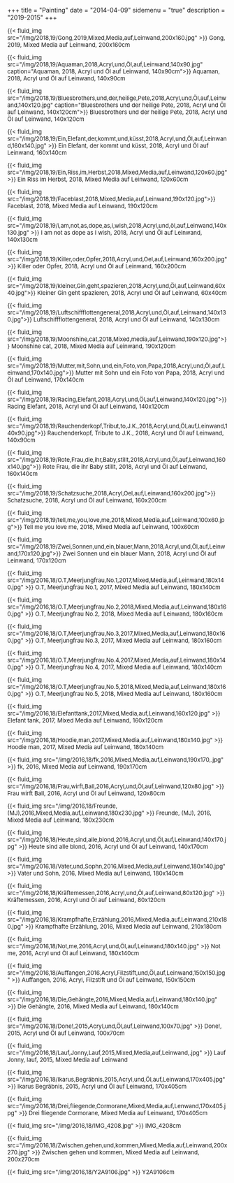 +++
title = "Painting"
date = "2014-04-09"
sidemenu = "true"
description = "2019-2015"
+++

<font size="2">
<p>
{{< fluid_img src="/img/2018,19/Gong,2019,Mixed,Media,auf,Leinwand,200x160.jpg" >}}
Gong, 2019, Mixed Media auf Leinwand, 200x160cm</p>

<p>
{{< fluid_img src="/img/2018,19/Aquaman,2018,Acryl,und,Öl,auf,Leinwand,140x90.jpg" caption="Aquaman, 2018, Acryl und Öl auf Leinwand, 140x90cm">}}
Aquaman, 2018, Acryl und Öl auf Leinwand, 140x90cm</p>

<p>
{{< fluid_img src="/img/2018,19/Bluesbrothers,und,der,heilige,Pete,2018,Acryl,und,Öl,auf,Leinwand,140x120.jpg" caption="Bluesbrothers und der heilige Pete, 2018, Acryl und Öl auf Leinwand, 140x120cm">}}
Bluesbrothers und der heilige Pete, 2018, Acryl und Öl auf Leinwand, 140x120cm</p>

<p>
{{< fluid_img src="/img/2018,19/Ein,Elefant,der,kommt,und,küsst,2018,Acryl,und,Öl,auf,Leinwand,160x140.jpg" >}}
Ein Elefant, der kommt und küsst, 2018, Acryl und Öl auf Leinwand, 160x140cm</p>

<p>
{{< fluid_img src="/img/2018,19/Ein,Riss,im,Herbst,2018,Mixed,Media,auf,Leinwand,120x60.jpg" >}}
Ein Riss im Herbst, 2018, Mixed Media auf Leinwand, 120x60cm</p>

<p>
{{< fluid_img src="/img/2018,19/Faceblast,2018,Mixed,Media,auf,Leinwand,190x120.jpg">}}
Faceblast, 2018, Mixed Media auf Leinwand, 190x120cm</p>

<p>
{{< fluid_img src="/img/2018,19/i,am,not,as,dope,as,i,wish,2018,Acryl,und,öl,auf,Leinwand,140x130.jpg" >}}
I am not as dope as I wish, 2018, Acryl und Öl auf Leinwand, 140x130cm</p>

<p>
{{< fluid_img src="/img/2018,19/Killer,oder,Opfer,2018,Acryl,und,Oel,auf,Leinwand,160x200.jpg">}}
Killer oder Opfer, 2018, Acryl und Öl auf Leinwand, 160x200cm</p>

<p>
{{< fluid_img src="/img/2018,19/kleiner,Gin,geht,spazieren,2018,Acryl,und,Öl,auf,Leinwand,60x40.jpg">}}
Kleiner Gin geht spazieren, 2018, Acryl und Öl auf Leinwand, 60x40cm</p>

<p>
{{< fluid_img src="/img/2018,19/Luftschiffflottengeneral,2018,Acryl,und,Öl,auf,Leinwand,140x130.jpg">}}
Luftschiffflottengeneral, 2018, Acryl und Öl auf Leinwand, 140x130cm</p>

<p>
{{< fluid_img src="/img/2018,19/Moonshine,cat,2018,Mixed,media,auf,Leinwand,190x120.jpg">}}
Moonshine cat, 2018, Mixed Media auf Leinwand, 190x120cm</p>

<p>
{{< fluid_img src="/img/2018,19/Mutter,mit,Sohn,und,ein,Foto,von,Papa,2018,Acryl,und,Öl,auf,Leinwand,170x140.jpg">}}
Mutter mit Sohn und ein Foto von Papa, 2018, Acryl und Öl auf Leinwand, 170x140cm</p>

<p>
{{< fluid_img src="/img/2018,19/Racing,Elefant,2018,Acryl,und,Öl,auf,Leinwand,140x120.jpg">}}
Racing Elefant, 2018, Acryl und Öl auf Leinwand, 140x120cm</p>

<p>
{{< fluid_img src="/img/2018,19/Rauchenderkopf,Tribut,to,J.K.,2018,Acryl,und,Öl,auf,Leinwand,140x90.jpg">}}
Rauchenderkopf, Tribute to J.K., 2018, Acryl und Öl auf Leinwand, 140x90cm</p>

<p>
{{< fluid_img src="/img/2018,19/Rote,Frau,die,ihr,Baby,stillt,2018,Acryl,und,Öl,auf,Leinwand,160x140.jpg">}}
Rote Frau, die ihr Baby stillt, 2018, Acryl und Öl auf Leinwand, 160x140cm</p>

<p>
{{< fluid_img src="/img/2018,19/Schatzsuche,2018,Acryl,Oel,auf,Leinwand,160x200.jpg">}}
Schatzsuche, 2018, Acryl und Öl auf Leinwand, 160x200cm</p>

<p>
{{< fluid_img src="/img/2018,19/tell,me,you,love,me,2018,Mixed,Media,auf,Leinwand,100x60.jpg">}}
Tell me you love me, 2018, Mixed Media auf Leinwand, 100x60cm</p>

<p>
{{< fluid_img src="/img/2018,19/Zwei,Sonnen,und,ein,blauer,Mann,2018,Acryl,und,Öl,auf,Leinwand,170x120.jpg">}}
Zwei Sonnen und ein blauer Mann, 2018, Acryl und Öl auf Leinwand, 170x120cm</p>

<p>
{{< fluid_img src="/img/2016,18/O.T,Meerjungfrau,No.1,2017,Mixed,Media,auf,Leinwand,180x140.jpg" >}}
O.T, Meerjungfrau No.1, 2017, Mixed Media auf Leinwand, 180x140cm</p>

<p>
{{< fluid_img src="/img/2016,18/O.T,Meerjungfrau,No.2,2018,Mixed,Media,auf,Leinwand,180x160.jpg" >}}
O.T, Meerjungfrau No.2, 2018, Mixed Media auf Leinwand, 180x160cm</p>

<p>
{{< fluid_img src="/img/2016,18/O.T,Meerjungfrau,No.3,2017,Mixed,Media,auf,Leinwand,180x160.jpg" >}}
O.T, Meerjungfrau No.3, 2017, Mixed Media auf Leinwand, 180x160cm</p>

<p>
{{< fluid_img src="/img/2016,18/O.T,Meerjungfrau,No.4,2017,Mixed,Media,auf,Leinwand,180x140.jpg" >}}
O.T, Meerjungfrau No.4, 2017, Mixed Media auf Leinwand, 180x140cm</p>

<p>
{{< fluid_img src="/img/2016,18/O.T,Meerjungfrau,No.5,2018,Mixed,Media,auf,Leinwand,180x160.jpg" >}}
O.T, Meerjungfrau No.5, 2018, Mixed Media auf Leinwand, 180x160cm</p>

<p>
{{< fluid_img src="/img/2016,18/Elefanttank,2017,Mixed,Media,auf,Leinwand,160x120.jpg" >}}
Elefant tank, 2017, Mixed Media auf Leinwand, 160x120cm</p>

<p>
{{< fluid_img src="/img/2016,18/Hoodie,man,2017,Mixed,Media,auf,Leinwand,180x140.jpg" >}}
Hoodie man, 2017, Mixed Media auf Leinwand, 180x140cm</p>

<p>
{{< fluid_img src="/img/2016,18/fk,2016,Mixed,Media,auf,Leinwand,190x170,.jpg" >}}
fk, 2016, Mixed Media auf Leinwand, 190x170cm</p>

<p>
{{< fluid_img src="/img/2016,18/Frau,wirft,Ball,2016,Acryl,und,Öl,auf,Leinwand,120x80.jpg" >}}
Frau wirft Ball, 2016, Acryl und Öl auf Leinwand, 120x80cm</p>

<p>
{{< fluid_img src="/img/2016,18/Freunde,(MJ),2016,Mixed,Media,auf,Leinwand,180x230.jpg" >}}
Freunde, (MJ), 2016, Mixed Media auf Leinwand, 180x230cm</p>

<p>
{{< fluid_img src="/img/2016,18/Heute,sind,alle,blond,2016,Acryl,und,Öl,auf,Leinwand,140x170.jpg" >}}
Heute sind alle blond, 2016, Acryl und Öl auf Leinwand, 140x170cm</p>

<p>
{{< fluid_img src="/img/2016,18/Vater,und,Sophn,2016,Mixed,Media,auf,Leinwand,180x140.jpg" >}}
Vater und Sohn, 2016, Mixed Media auf Leinwand, 180x140cm</p>

<p>
{{< fluid_img src="/img/2016,18/Kräftemessen,2016,Acryl,und,Öl,auf,Leinwand,80x120.jpg" >}}
Kräftemessen, 2016, Acryl und Öl auf Leinwand, 80x120cm</p>

<p>
{{< fluid_img src="/img/2016,18/Krampfhafte,Erzählung,2016,Mixed,Media,auf,Leinwand,210x180.jpg" >}}
Krampfhafte Erzählung, 2016, Mixed Media auf Leinwand, 210x180cm</p>

<p>
{{< fluid_img src="/img/2016,18/Not,me,2016,Acryl,und,Öl,auf,Leinwand,180x140.jpg" >}}
Not me, 2016, Acryl und Öl auf Leinwand, 180x140cm</p>

<p>
{{< fluid_img src="/img/2016,18/Auffangen,2016,Acryl,Filzstift,und,Öl,auf,Leinwand,150x150.jpg" >}}
Auffangen, 2016, Acryl, Filzstift und Öl auf Leinwand, 150x150cm</p>

<p>
{{< fluid_img src="/img/2016,18/Die,Gehängte,2016,Mixed,Media,auf,Leinwand,180x140.jpg" >}}
Die Gehängte, 2016, Mixed Media auf Leinwand, 180x140cm</p>

<p>
{{< fluid_img src="/img/2016,18/Done!,2015,Acryl,und,Öl,auf,Leinwand,100x70.jpg" >}}
Done!, 2015, Acryl und Öl auf Leinwand, 100x70cm</p>

<p>
{{< fluid_img src="/img/2016,18/Lauf,Jonny,Lauf,2015,Mixed,Media,auf,Leinwand,.jpg" >}}
Lauf Jonny, lauf, 2015, Mixed Media auf Leinwand</p>

<p>
{{< fluid_img src="/img/2016,18/Ikarus,Begräbnis,2015,Acryl,und,Öl,auf,Leinwand,170x405.jpg" >}}
Ikarus Begräbnis, 2015, Acryl und Öl auf Leinwand, 170x405cm</p>

<p>
{{< fluid_img src="/img/2016,18/Drei,fliegende,Cormorane,Mixed,Media,auf,Lenwand,170x405.jpg" >}}
Drei fliegende Cormorane, Mixed Media auf Leinwand, 170x405cm</p>

<p>
{{< fluid_img src="/img/2016,18/IMG_4208.jpg" >}}
IMG_4208cm</p>

<p>
{{< fluid_img src="/img/2016,18/Zwischen,gehen,und,kommen,Mixed,Media,auf,Leinwand,200x270.jpg" >}}
Zwischen gehen und kommen, Mixed Media auf Leinwand, 200x270cm</p>

<p>
{{< fluid_img src="/img/2016,18/Y2A9106.jpg" >}}
Y2A9106cm</p>
</font>
